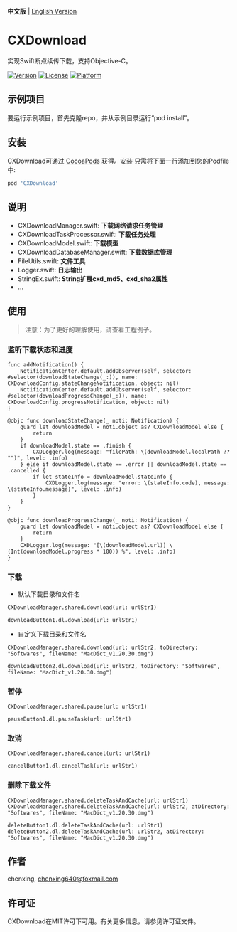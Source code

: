 **中文版** | [English Version](README-en.md)

# CXDownload

实现Swift断点续传下载，支持Objective-C。

[![Version](https://img.shields.io/cocoapods/v/CXDownload.svg?style=flat)](https://cocoapods.org/pods/CXDownload)
[![License](https://img.shields.io/cocoapods/l/CXDownload.svg?style=flat)](https://cocoapods.org/pods/CXDownload)
[![Platform](https://img.shields.io/cocoapods/p/CXDownload.svg?style=flat)](https://cocoapods.org/pods/CXDownload)

## 示例项目

要运行示例项目，首先克隆repo，并从示例目录运行“pod install”。

## 安装

CXDownload可通过 [CocoaPods](https://cocoapods.org) 获得。安装
只需将下面一行添加到您的Podfile中:

```ruby
pod 'CXDownload'
```

## 说明

- CXDownloadManager.swift: **下载网络请求任务管理**
- CXDownloadTaskProcessor.swift: **下载任务处理**
- CXDownloadModel.swift: **下载模型**
- CXDownloadDatabaseManager.swift: **下载数据库管理**
- FileUtils.swift: **文件工具**
- Logger.swift: **日志输出**
- StringEx.swift: **String扩展cxd_md5、cxd_sha2属性**
- ...

## 使用

> 注意：为了更好的理解使用，请查看工程例子。

### 监听下载状态和进度

```
func addNotification() {
    NotificationCenter.default.addObserver(self, selector: #selector(downloadStateChange(_:)), name: CXDownloadConfig.stateChangeNotification, object: nil)
    NotificationCenter.default.addObserver(self, selector: #selector(downloadProgressChange(_:)), name: CXDownloadConfig.progressNotification, object: nil)
}

@objc func downloadStateChange(_ noti: Notification) {
    guard let downloadModel = noti.object as? CXDownloadModel else {
        return
    }
    if downloadModel.state == .finish {
        CXDLogger.log(message: "filePath: \(downloadModel.localPath ?? "")", level: .info)
    } else if downloadModel.state == .error || downloadModel.state == .cancelled {
        if let stateInfo = downloadModel.stateInfo {
            CXDLogger.log(message: "error: \(stateInfo.code), message: \(stateInfo.message)", level: .info)
        }
    }
}

@objc func downloadProgressChange(_ noti: Notification) {
    guard let downloadModel = noti.object as? CXDownloadModel else {
        return
    }
    CXDLogger.log(message: "[\(downloadModel.url)] \(Int(downloadModel.progress * 100)) %", level: .info)
}
```

### 下载

- 默认下载目录和文件名

```
CXDownloadManager.shared.download(url: urlStr1)
```

```dl
downloadButton1.dl.download(url: urlStr1)
```

- 自定义下载目录和文件名

```
CXDownloadManager.shared.download(url: urlStr2, toDirectory: "Softwares", fileName: "MacDict_v1.20.30.dmg")
```

```dl
downloadButton2.dl.download(url: urlStr2, toDirectory: "Softwares", fileName: "MacDict_v1.20.30.dmg")
```

### 暂停

```
CXDownloadManager.shared.pause(url: urlStr1)
```

```dl
pauseButton1.dl.pauseTask(url: urlStr1)
```

### 取消

```
CXDownloadManager.shared.cancel(url: urlStr1)
```

```dl
cancelButton1.dl.cancelTask(url: urlStr1)
```

### 删除下载文件

```
CXDownloadManager.shared.deleteTaskAndCache(url: urlStr1)
CXDownloadManager.shared.deleteTaskAndCache(url: urlStr2, atDirectory: "Softwares", fileName: "MacDict_v1.20.30.dmg")
```

```dl
deleteButton1.dl.deleteTaskAndCache(url: urlStr1)
deleteButton2.dl.deleteTaskAndCache(url: urlStr2, atDirectory: "Softwares", fileName: "MacDict_v1.20.30.dmg")
```

## 作者

chenxing, chenxing640@foxmail.com

## 许可证

CXDownload在MIT许可下可用。有关更多信息，请参见许可证文件。
